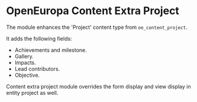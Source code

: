# OpenEuropa Content Extra Project

The module enhances the 'Project' content type from `oe_content_project`.

It adds the following fields:
- Achievements and milestone.
- Gallery.
- Impacts.
- Lead contributors.
- Objective.

Content extra project module overrides the form display and view display in entity project as well.
